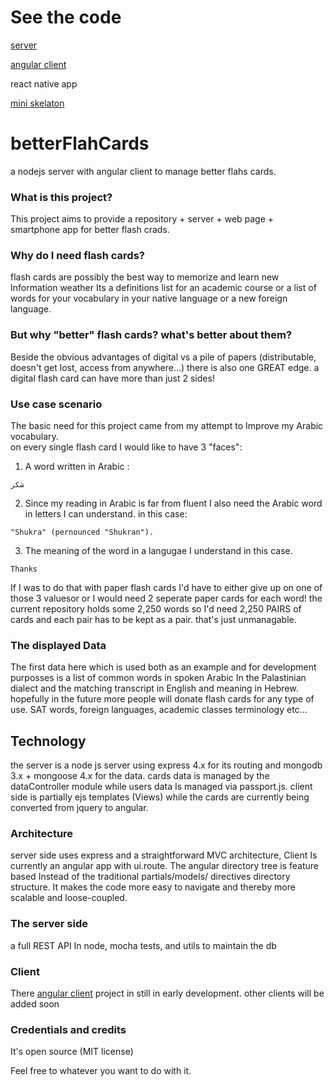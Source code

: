 
# See the code
[server](https://github.com/razawi/flash-cards-server)

[angular client](https://github.com/razawi/angular-flashCards-client)

react native app

[mini skelaton](https://github.com/razawi/flashCards-client-mini-skelaton)


# betterFlahCards
a nodejs server with angular client to manage better flahs cards.

### What is this project?
This project aims to provide a repository + server + web page + smartphone app for better flash crads.

### Why do I need flash cards?
flash cards are possibly the best way to memorize and learn new Information weather Its a definitions list for an academic course or a list of words for your vocabulary in your native language or a new foreign language.     

### But why "better" flash cards? what's better about them?
Beside the obvious advantages of digital vs a pile of papers (distributable, doesn't get lost, access from anywhere...)
there is also one GREAT edge. a digital flash card can have more than just 2 sides!    

### Use case scenario
The basic need for this project came from my attempt to Improve my Arabic vocabulary.    
on every single flash card I would like to have 3 "faces":

1) A word written in Arabic :
```
شكر
```

2) Since my reading in Arabic is far from fluent I also need the Arabic word in letters I can understand. in this case:
```
"Shukra" (pernounced "Shukran").
```

3) The meaning of the word in a langugae I understand in this case.
```
Thanks
```

If I was to do that with paper flash cards I'd have to either give up on one of those 3 valuesor or I would need 2 seperate
paper cards for each word! the current repository holds some 2,250 words so I'd need 2,250 PAIRS of cards and each pair has to be kept as a pair. that's just unmanagable.

### The displayed Data
The first data here which is used both as an example and for development purposses is a list of common words in spoken Arabic
In the Palastinian dialect and the matching transcript in English and meaning in Hebrew. hopefully in the future more people will donate flash cards for
any type of use. SAT words, foreign languages, academic classes terminology etc...


## Technology
the server is a node js server using express 4.x for its routing and mongodb 3.x + mongoose 4.x for the data. cards data is managed
by the dataController module while users data Is managed via passport.js.
client side is partially ejs templates (Views) while the cards are currently being converted from jquery to angular.

### Architecture
server side uses express and a straightforward MVC architecture,
Client Is currently an angular app with ui.route.
The angular directory tree is feature based Instead of the traditional partials/models/
directives directory structure. It makes the code more easy to navigate and thereby more scalable and loose-coupled.

### The server side
a full REST API In node, mocha tests, and utils to maintain the db

### Client
There [angular client](https://github.com/razawi/flashCards-client) project in still in early development.
other clients will be added soon 


### Credentials and credits

It's open source (MIT license)

Feel free to whatever you want to do with it.

